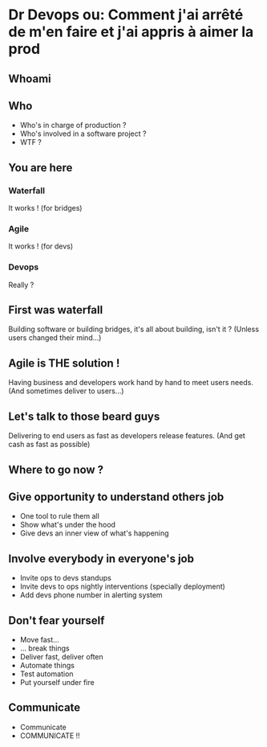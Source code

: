 # Dr Devops ou: Comment j'ai arrêté de m'en faire et j'ai appris à aimer la prod

## Whoami

## Who
- Who's in charge of production ?
- Who's involved in a software project ?
- WTF ?

## You are here
### Waterfall
It works ! (for bridges)
### Agile
It works ! (for devs)
### Devops
Really ?

## First was waterfall
Building software or building bridges, it's all about building, isn't it ?
(Unless users changed their mind...)

## Agile is THE solution !
Having business and developers work hand by hand to meet users needs.
(And sometimes deliver to users...)

## Let's talk to those beard guys
Delivering to end users as fast as developers release features.
(And get cash as fast as possible)

## Where to go now ?
## Give opportunity to understand others job
- One tool to rule them all
- Show what's under the hood
- Give devs an inner view of what's happening
## Involve everybody in everyone's job
- Invite ops to devs standups
- Invite devs to ops nightly interventions (specially deployment)
- Add devs phone number in alerting system
## Don't fear yourself
- Move fast...
- ... break things
- Deliver fast, deliver often
- Automate things
- Test automation
- Put yourself under fire
## Communicate
- Communicate
- COMMUNICATE !!
